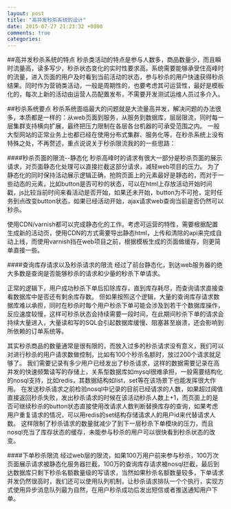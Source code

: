 ```yaml
---
layout: post
title: "高并发秒杀系统的设计"
date: 2015-07-27 21:23:32 +0800
comments: true
categories: 
---
```

##高并发秒杀系统的特点
秒杀类活动的特点是参与人数多，商品数量少，而且瞬时流量高，读多写少，秒杀状态变化的实时性要求高。系统需要能够承受住高峰时的流量，进入页面的用户及时看到当前活动的状态，参与秒杀的用户快速获得秒杀结果。同时作为营销类活动，一般是周期性的，也要考虑其可运营性，最好是模板化的，每次上新的活动由运营人员配置发布，不需要开发测试运维人员过多介入。

##秒杀系统要点
秒杀系统面临最大的问题就是大流量高并发，解决问题的办法很多，本质都是一样的：从web页面到服务，从服务到数据库，层层限流，同时每一层集群支持横向扩展，最终把压力限制在各层各台机器的可承受范围之内。
一般大型网站的正常业务上也都已经在使用分布式集群、服务化等，在秒杀系统上没有特殊之处，不再赘述，重点说说关于秒杀限流我的的一些思路：

####秒杀页面的限流--静态化
秒杀高峰时的请求有很大一部分是秒杀页面的展示请求，对页面静态化处理可以直接拦截这部分请求，减轻web项目的压力。
为了静态化的同时保持活动展示逻辑正确，抢购页面上的元素最好是静态的，而对于一些动态的元素，比如button是否可秒的状态，可以在html上存放活动开始时间戳，js比较当前时间来看活动是否开始，如果还未开始，button为不可抢，定时任务到点改变button状态，如果已经活动开始，ajax请求web查询当前是否仍然可以秒杀。

使用CDN/varnish都可以完成静态化的工作。考虑可运营的特性，需要根据配置生成新的活动页，使用CDN的方式需要导出静态html，上传和清除的api来完成自动上线，而使用varnish挡在web项目之前，根据模板生成的页面做缓存，则更简单直接一些。


####查询库存请求以及秒杀请求的限流
经过了前台静态化，到达web服务器的绝大多数是查询是否能够秒杀的请求和少量的秒杀下单请求。

正常的逻辑下，用户成功秒杀下单后扣除库存，直到库存耗尽，而查询请求直接查看数据库中是否还有剩余库存数。
但如果按照这个逻辑，大量的查询库存请求数据库难以承担，同时在秒杀时每个用户秒杀下单可能会涉及到若干个数据库操作，反应速度较慢，这样可秒杀状态会持续需要一段时间，在此期间秒杀下单的请求会持续大量进入，大量读和写的SQL会引起数据库缓慢、阻塞甚至崩溃，还会影响到所依赖的订单系统等。

其实秒杀商品的数量通常是很有限的，而放入过多的秒杀请求没有意义，我们可以对进行秒杀的用户请求数做控制，比如有100个秒杀名额时，放过200个请求就足够了。
我们需要记录有多少用户已经发出了秒杀请求，这样的数据需要记录在高并发的快速频繁读写的存储上，关系型数据库如mysql很难承担，一般需要结构化的nosql支持，比如redis，其数据结构如list，set等在该场景下也能发挥很大作用。
在发送秒杀请求之前检验nosql中记录的目前已经请求的人数，如果超过阈值直接返回秒杀失败，发出秒杀请求的时候在该活动秒杀人数上+1，而页面上的是否可继续秒杀的button状态直接使用改请求人数判断替换库存的查询，如果考虑用户重复请求的情况，可以用redis的set结构存储请求人的用户id来代替请求人数。
这样限制了秒杀请求的数量就减少了到下一层秒杀下单模块的压力，而且nosql充当了库存状态的缓存，未能参与秒杀的用户可以很快看到秒杀状态的改变。


####下单秒杀限流
经过web层的限流，如果100万用户前来参与秒杀，100万次页面展示请求被静态化服务器拦截，100万的查询库存请求被nosql拦截，最后到达数据库只剩下秒杀名额数量级的写请求，当然如果秒杀名额数量较多，下单请求并发仍然很高时，我们还可以使用队列机制，让秒杀请求排队一个个执行，实现方式使用异步消息队列最为自然，在用户秒杀成功后发出短信或者推送通知用户下单。






